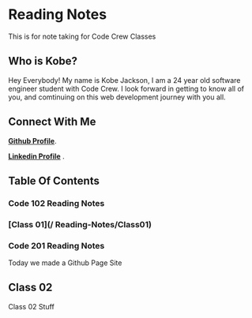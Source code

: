 # Reading Notes  

This is for note taking for Code Crew Classes  

## Who is Kobe?  

Hey Everybody! My name is Kobe Jackson, I am a 24 year old software engineer student with Code Crew. I look forward in getting to know all of you, and comtinuing on this web development journey with you all.  

## Connect With Me  

[**Github Profile**](/https://github.com/kobejackson98/).

[**Linkedin Profile**](/https://www.linkedin.com/in/kobejackson98/) .

## Table Of Contents

### Code 102 Reading Notes

### [Class 01](/ Reading-Notes/Class01)  

### Code 201 Reading Notes

Today we made a Github Page Site

## Class 02

Class 02 Stuff  

